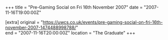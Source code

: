 +++
title = "Pre-Gaming Social on Fri 16th November 2007"
date = "2007-11-16T19:00:00Z"

[extra]
original = "https://uwcs.co.uk/events/pre-gaming-social-on-fri-16th-november-2007-1474488998788/"    
end = "2007-11-16T20:00:00Z"
location = "The Graduate"
+++



